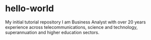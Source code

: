 # hello-world
My initial tutorial repository
I am Business Analyst with over 20 years experience across telecommunications, science and technology, superannuation and higher education sectors.
